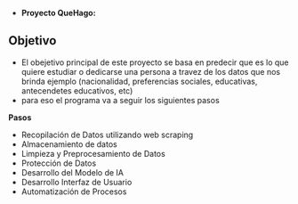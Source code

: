 - **__Proyecto QueHago:__**

## Objetivo ## 

- El obejetivo principal de este proyecto se basa en predecir que es lo que quiere estudiar o dedicarse una persona a travez de los datos que nos brinda ejemplo (nacionalidad, preferencias sociales, educativas, antecendetes educativos, etc)
- para eso el programa va a seguir los siguientes pasos 

__Pasos__

- Recopilación de Datos utilizando web scraping
- Almacenamiento de datos
- Limpieza y Preprocesamiento de Datos
- Protección de Datos
- Desarrollo del Modelo de IA
- Desarrollo Interfaz de Usuario
- Automatización de Procesos